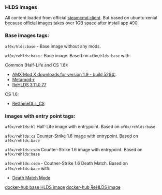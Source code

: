 ### HLDS images

All content loaded from official [steamcmd client](https://developer.valvesoftware.com/wiki/SteamCMD).
But based on ubuntu:xenial because [official images](https://hub.docker.com/r/cm2network/steamcmd/) takes over 1GB space
after install app #90.

### Base images tags:

```af0x/hlds:base``` - Base image without any mods.

```af0x/rehlds:base```  - Base image. Based on ```af0x/hlds:base``` with:

Common (Half-Life and CS 1.6):
* [AMX Mod X downloads for version 1.9 - build 5294:](https://www.amxmodx.org/downloads-new.php).
* [Metamod-r](https://dev-cs.ru/resources/208/)
* [ReHLDS 3.11.0.77](https://github.com/dreamstalker/rehlds/releases)

CS 1.6:
* [ReGameDLL_CS](https://dev-cs.ru/resources/67/)

### Images with entry point tags:
```af0x/rehlds:hl``` Half-Life image with entrypoint.  Based on ```af0x/rehlds:base```

```af0x/rehlds:cs``` Counter-Strike 1.6 image with entrypoint.  Based on ```af0x/rehlds:base```

```af0x/rehlds:csdm``` Counter-Strike 1.6  image with entrypoint.  Based on ```af0x/rehlds:base```

```af0x/rehlds:csdm``` - Coutner-Strike 1.6 Death Match. Based on ```af0x/rehlds:base``` with:
* [Death Match Mode](https://bitbucket.org/Adidasman/recsdm/src/master/)


[docker-hub base HLDS image](https://hub.docker.com/r/af0x/hlds)
[docker-hub ReHLDS image](https://hub.docker.com/r/af0x/rehlds)